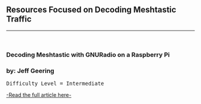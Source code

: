 ## Resources Focused on Decoding Meshtastic Traffic

<hr noshade>
<br>

### Decoding Meshtastic with GNURadio on a Raspberry Pi</br>
### by: Jeff Geering</br>

<tt>Difficulty Level = Intermediate</tt></br>

[-Read the full article here-](https://www.jeffgeerling.com/blog/2025/decoding-meshtastic-gnuradio-on-raspberry-pi)
